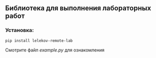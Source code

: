 ## Библиотека для выполнения лабораторных работ

### Установка:
```pip install lelekov-remote-lab```

Смотрите файл *example.py* для ознакомления
